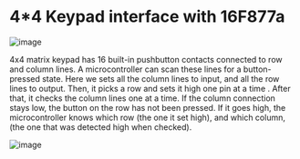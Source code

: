 # 4*4 Keypad interface with 16F877a

![image](https://user-images.githubusercontent.com/109785046/204701115-d9c4d9f7-6bf2-4b76-89f9-6b8ee7782107.png)

 4x4 matrix keypad has 16 built-in pushbutton contacts connected to row and column lines.  A microcontroller can scan these lines for a button-pressed state. Here we  sets all the column lines to input, and all the row lines to output. Then, it picks a row and sets it high one pin at a time .  After that, it checks the column lines one at a time.  If the column connection stays low, the button on the row has not been pressed.  If it goes high, the microcontroller knows which row (the one it set high), and which column, (the one that was detected high when checked).
 
![image](https://user-images.githubusercontent.com/109785046/204701480-795fe95e-9d6c-4b26-bd81-e60db3495c67.png)


